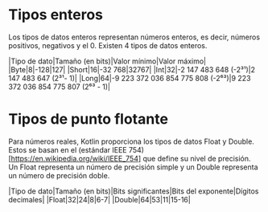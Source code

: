 # Tipos enteros

Los tipos de datos enteros representan números enteros, es decir, números positivos, negativos y el 0.
Existen 4 tipos de datos enteros.

|Tipo de dato|Tamaño (en bits)|Valor mínimo|Valor máximo|
|Byte|8|-128|127|
|Short|16|-32 768|32767|
|Int|32|-2 147 483 648 (-2³¹)|2 147 483 647 (2³¹- 1)|
|Long|64|-9 223 372 036 854 775 808 (-2⁶³)|9 223 372 036 854 775 807 (2⁶³ - 1)|

# Tipos de punto flotante

Para números reales, Kotlin proporciona los tipos de datos Float y Double.
Estos se basan en el (estándar IEEE 754)[https://en.wikipedia.org/wiki/IEEE_754] que define su nivel de precisión.
Un Float representa un número de precisión simple y un Double representa un número de precisión doble.

|Tipo de dato|Tamaño (en bits)|Bits significantes|Bits del exponente|Dígitos decimales|
|Float|32|24|8|6-7|
|Double|64|53|11|15-16|



